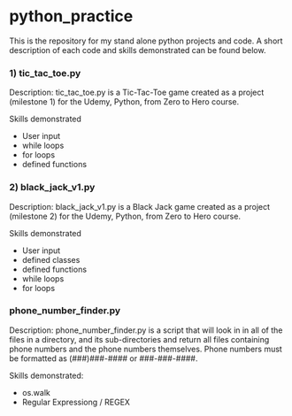 # python_practice
This is the repository for my stand alone python projects and code. A short description of each code and skills demonstrated can be found below.

### 1) tic_tac_toe.py
Description:
tic_tac_toe.py is a Tic-Tac-Toe game created as a project (milestone 1) for the Udemy, Python, from Zero to Hero course.
 
Skills demonstrated
* User input
* while loops
* for loops
* defined functions

### 2) black_jack_v1.py
Description:
black_jack_v1.py is a Black Jack game created as a project (milestone 2) for the Udemy, Python, from Zero to Hero course.

Skills demonstrated
* User input
* defined classes
* defined functions
* while loops
* for loops

### phone_number_finder.py
Description:
phone_number_finder.py is a script that will look in in all of the files in a directory, and its sub-directories and return all files containing phone numbers and the phone numbers themselves. Phone numbers must be formatted as (###)###-#### or ###-###-####.

Skills demonstrated:
* os.walk
* Regular Expressiong / REGEX
